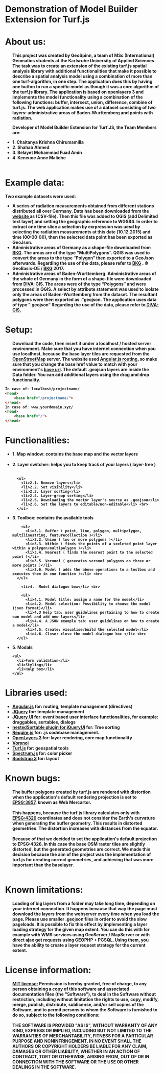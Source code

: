 # Demonstration of Model Builder Extension for Turf.js

<h1>About us:</h1>
<ul>
<b>This project was created by GeoSpinn, a team of MSc (International) Geomatics students 
	at the Karlsruhe University of Applied Sciences. The task was to create an extension 
	of the existing turf.js spatial analysis library with additional functionalities that 
	make it possible to describe a spatial analysis model using a combination of more than 
	one turf-algorithm, in one step. The application does this by having one button to 
	run a specific model as though it was a core algorithm of the turf.js library. 
	The application is based on openlayers 3 and implements the model functionality using 
	a combination of the following functions: buffer, intersect, union, difference, combine 
	of turf.js. The web application makes use of a dataset consisting of two layers: 
	administrative areas of Baden-Wurttemberg and points with radiation.</b> <br>
	 
 <b>Developer of Model Builder Extension for Turf.JS, the Team Members are: </i> <br>
        <li>1. Chaitanya Krishna Chirumamilla</li>
        <li>2. Shahab Ahmed</li>
        <li>3. Belayet Mohammad Fuad Amin</li>
        <li>4. Keneuoe Anne Maliehe</li>
         <br>
      
</ul>
<h1>Example data:</h1>
Two example datasets were used: 
<br>
<ul>
<li>A series of radiation measurements obtained from different stations distributed all over Germany. Data has been downloaded from 
		the <a target="_blank" href="https://raw.githubusercontent.com/HsKA-OSGIS/EurOS/master/Radiation.csv"> 
		website </a> as (CSV-file). Then this file was added to QGIS (add Delimited text layer) and setting the 
		geographic reference to WGS84. In order to extract one time slice a selection by exrpression was uesd 
		by selecting the radiation measurements at this date (10.12.2015) and time (00:00:00), then the selected 
		data point has been exported as GeoJson.</li>
<li>Administrative areas of Germany as a shape-file downloaded from 
<a target="_blank" href="http://www.geodatenzentrum.de/geodaten/gdz_rahmen.gdz_div?gdz_spr=eng&gdz_akt_zeile=5&gdz_anz_zeile=1&gdz_unt_zeile=15&gdz_user_id=0">BKG</a>. 
The areas are of the type “MultiPolygons”. QGIS was used to convert the areas to the type “Polygon” then exported to a GeoJson afterwards. Regarding 
the use of the data, please refer to <a target="_blank" href="http://www.geodatenzentrum.de/geodaten/gdz_rahmen.gdz_div?gdz_spr=eng&gdz_akt_zeile=5&gdz_anz_zeile=1&gdz_unt_zeile=15&gdz_user_id=0">BKG</a>
. © GeoBasis-DE / <a target="_blank" href="https://www.bkg.bund.de/DE/Home/home.html">BKG</a> 2017.
<li>Administrative areas of Baden-Wurttemberg. Administrative areas of the whole of Germany in the form of a
		 shape-file were downloaded from 
		<a target="_blank" href="http://www.diva-gis.org/datadown">DIVA-GIS</a>. The areas were of the type “Polygons” 
		and were processed in QGIS. A select by attribute statement was used to isolate only the areas of Baden-Wurttemberg from the dataset. 
		The resultant polygons were then exported as ."geojson. The application uses data of type ".geojson" Regarding the 
		use of the data, please refer to 
		<a target="_blank" href="http://www.diva-gis.org/about">DIVA-GIS.</a>
		
</ul>
<h1>Setup:</h1>
<ul>
Download the code, then insert it under a localhost / hosted server environment. Make sure 
that you have internet connection when you use localhost, because the base layer tiles are 
requested from the <a target="_blank" href="https://www.openstreetmap.org/">OpenStreetMap</a> server. 
The website used <a target="_blank" href="https://docs.angularjs.org/api/ngRoute/provider/$routeProvider">Angular.js routing</a>, 
so make sure that you change the base href value to match with your environment's <a target="_blank" href="http://www.w3schools.com/tags/tag_base.asp">base url</a>. 
The default .geojson layers are inside the Data folder. You can add additional layers using the drag and drop functionality.
</ul>

```html
In case of: localhost/projectname/
<head>
    <base href="/projectname/">
</head>
In case of: www.yourdomain.xyz/
<head>
    <base href="/">
</head>
```

<h1>Functionalities:</h1>
<ul>
  <li>1. Map window: contains the base map and the vector layers</li> <br>
  <li>2. Layer switcher: helps you to keep track of your layers ( layer-tree )</li> <br>
    
      <ul>
        <li>2.1. Remove layers</li>
        <li>2.2. Set visibility</li>
        <li>2.3. Layer sorting</li>
        <li>2.4. Layer-group sorting</li>
        <li>2.5. Downloading the vector layer's source as .geojson</li>
        <li>2.6. Set the layers to editable/non-editable</li> <br>
      </ul>
    
  <li>3. Toolbox: contains the available tools</li>
    
        <ul>
          <li>3.1. Buffer ( point, line, polygon, multipolygon, multilinestring, featurecollection )</li>
          <li>3.2. Union ( two or more polygons )</li>
          <li>3.3. Within ( finds the points of a seelcted point layer within a polygon/multipolygon )</li>
          <li>3.4. Nearest ( finds the nearest point to the selected point )</li>
          <li>3.5. Voronoi ( generates voronoi polygons on three or more points )</li>
          <li>3.6. Model ( adds the above operations to a toolbox and executes them in one function )</li> <br>
      </ul>
      
        <li>4.	Model dialogue box</li> <br>
    
        <ul>
          <li>4.1. Model title: assign a name for the model</li>
          <li>4.2. Model selection: Possibility to choose the model (json format)</li>       
          <li>4.3 Help tab: user guidelines pertaining to how to create own model and add new layers</li>
          <li>4.4. A JSON example tab: user guidelines on how to create a model</li>
          <li>4.5. Create: visualise/build the selected model</li>
          <li>4.6. Close: close the model dialogue box </li> <br>
      </ul>
    
  <li>5. Modals</li>
  
    <ul>
      <li>Form validation</li>
      <li>Styling</li>
      <li>Help box</li>
    </ul>
</ul>
<h1>Libraries used:</h1>
<ul>
  <li><a target="_blank" href="https://angularjs.org/">Angular.js</a> for: routing, template management (directives)</li>
  <li><a target="_blank" href="https://jquery.com/">JQuery</a> for: template management</li>
  <li><a target="_blank" href="http://jqueryui.com/">JQuery UI</a> for: event based user interface functionalities, for example: draggables, sortables, dialogs</li>
  <li><a target="_blank" href="http://mjsarfatti.com/sandbox/nestedSortable/">nestedSortable plugin for jQueryUI</a> for: Tree sorting</li>
  <li><a target="_blank" href="http://requirejs.org/">Require.js</a> for: .js codebase management.</li>
  <li><a target="_blank" href="https://openlayers.org/">OpenLayers 3</a> for: layer rendering, core map functionality</li>
  <li><a target="_blank" href="http://blog.ivank.net/voronoi-diagram-in-javascript.html">Voronoi</a></li>
  <li><a target="_blank" href="http://turfjs.org/">Turf.js</a> for: geospatial tools</li>
  <li><a target="_blank" href="https://bgrins.github.io/spectrum/">Spectrum.js</a> for: color picker</li>
  <li><a target="_blank" href="http://getbootstrap.com/">Bootstrap 3</a> for: layout</li>
</ul>
<h1>Known bugs:</h1>
<ul>
The buffer polygons created by turf.js are rendered with distortion when the application's 
default rendering projection is set to 
<a target="_blank" href="http://spatialreference.org/ref/sr-org/7483/">EPSG:3857</a>, 
known as Web Mercartor. 
<br><br>
This happens, because the turf.js library calculates only with 
<a target="_blank" href="http://spatialreference.org/ref/epsg/wgs-84/">EPSG:4326</a> 
coordinates and does not consider the Earth's curvature when generating the buffer geometry. 
This results in distorted geometries. The distortion increases with distances from the equator.
<br><br>
Because of that we decided to set the application's default projection to EPSG:4326. In 
this case the base OSM raster tiles are slightly distorted, but the generated geometries 
are correct. We made this decision because the aim of the project was the implementation 
of turf.js for creating correct geometries, and achieving that was more important than the baselayer. 
<br><br>

</ul>

<h1>Known limitations:</h1>
<ul>
Loading of big layers from a folder may take long time, depending on your internet connection.
 It happens because that way the page must download the layers from the webserver every time 
 when you load the page. Please use smaller .geojson files in order to avoid the slow pageloads. 
 It is possible to fix this effect by implementing a layer loading strategy for the given 
 map extent. You can do this with for example with WMS services using GeoServer / MapServer 
 or with direct ajax get requests using GEOPHP + PGSQL. Using them, you have the ability to 
 create a layer request strategy for the current extent.
</ul>

<h1>License information:</h1>
<ul>
<b><a href="https://opensource.org/licenses/MIT">MIT license:</a> </b>Permission is 
hereby granted, free of charge, to any person obtaining a copy of this software and 
associated documentation files (the "Software"), to deal in the Software without restriction, 
including without limitation the rights to use, copy, modify, merge, publish, distribute, sublicense, 
and/or sell copies of the Software, and to permit persons to whom the Software is furnished to do so, 
subject to the following conditions:
<br>
<br>
THE SOFTWARE IS PROVIDED "AS IS", WITHOUT WARRANTY OF ANY KIND, EXPRESS OR IMPLIED, 
INCLUDING BUT NOT LIMITED TO THE WARRANTIES OF MERCHANTABILITY, FITNESS FOR A PARTICULAR 
PURPOSE AND NONINFRINGEMENT. IN NO EVENT SHALL THE AUTHORS OR COPYRIGHT HOLDERS BE LIABLE 
FOR ANY CLAIM, DAMAGES OR OTHER LIABILITY, WHETHER IN AN ACTION OF CONTRACT, TORT OR OTHERWISE, 
ARISING FROM, OUT OF OR IN CONNECTION WITH THE SOFTWARE OR THE USE OR OTHER DEALINGS IN THE SOFTWARE.
</ul>
